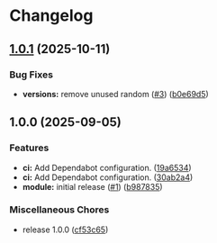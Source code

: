# Changelog

## [1.0.1](https://github.com/gocloudLa/terraform-aws-wrapper-ecs/compare/v1.0.0...v1.0.1) (2025-10-11)


### Bug Fixes

* **versions:** remove unused random ([#3](https://github.com/gocloudLa/terraform-aws-wrapper-ecs/issues/3)) ([b0e69d5](https://github.com/gocloudLa/terraform-aws-wrapper-ecs/commit/b0e69d5ad0d13b0b65b8f551a610d8cd5b3ad27e))

## 1.0.0 (2025-09-05)


### Features

* **ci:** Add Dependabot configuration. ([19a6534](https://github.com/gocloudLa/terraform-aws-wrapper-ecs/commit/19a6534db6d23ae2ef9a221073960acf14e10a94))
* **ci:** Add Dependabot configuration. ([30ab2a4](https://github.com/gocloudLa/terraform-aws-wrapper-ecs/commit/30ab2a460cffb8919a8aa27f61880dcd06d0418a))
* **module:** initial release ([#1](https://github.com/gocloudLa/terraform-aws-wrapper-ecs/issues/1)) ([b987835](https://github.com/gocloudLa/terraform-aws-wrapper-ecs/commit/b987835f6356fc67b3c76688c0b0b7499571c18b))


### Miscellaneous Chores

* release 1.0.0 ([cf53c65](https://github.com/gocloudLa/terraform-aws-wrapper-ecs/commit/cf53c6513353ac56d720c40a6d1b438c31b3b0af))
